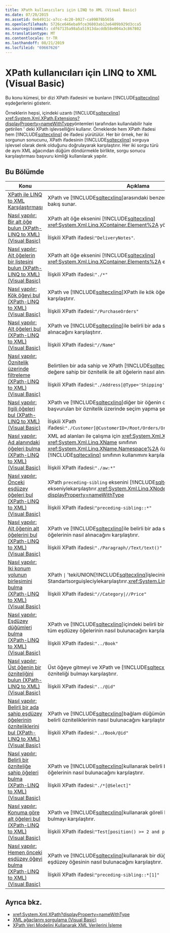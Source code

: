 ```yaml
---
title: XPath kullanıcıları için LINQ to XML (Visual Basic)
ms.date: 07/20/2015
ms.assetid: 0e64911c-a7cc-4c20-b927-ca99078b5656
ms.openlocfilehash: 5726ce646eba9fce36803ab12e6409b929d3cca5
ms.sourcegitcommit: cdf67135a98a5a51913dacddb58e004a3c867802
ms.translationtype: MT
ms.contentlocale: tr-TR
ms.lasthandoff: 08/21/2019
ms.locfileid: "69667626"
---
```

# <a name="linq-to-xml-for-xpath-users-visual-basic"></a>XPath kullanıcıları için LINQ to XML (Visual Basic)

Bu konu kümesi, bir dizi XPath ifadesini ve bunların [!INCLUDE[sqltecxlinq](~/includes/sqltecxlinq-md.md)] eşdeğerlerini gösterir.  
  
 Örneklerin hepsi, içindeki uzantı [!INCLUDE[sqltecxlinq](~/includes/sqltecxlinq-md.md)] <xref:System.Xml.XPath.Extensions?displayProperty=nameWithType>yöntemleri tarafından kullanılabilir hale getirilen ' deki XPath işlevselliğini kullanır. Örneklerde hem XPath ifadesi hem [!INCLUDE[sqltecxlinq](~/includes/sqltecxlinq-md.md)] de ifadesi yürütülür. Her bir örnek, her iki sorgunun sonucunu, XPath ifadesinin [!INCLUDE[sqltecxlinq](~/includes/sqltecxlinq-md.md)] sorguya işlevsel olarak denk olduğunu doğrulayarak karşılaştırır. Her iki sorgu türü de aynı XML ağacından düğüm döndürmekle birlikte, sorgu sonucu karşılaştırması başvuru kimliği kullanılarak yapılır.  
  
## <a name="in-this-section"></a>Bu Bölümde  
  
|Konu|Açıklama|  
|-----------|-----------------|  
|[XPath ile LINQ to XML Karşılaştırması](../../../../visual-basic/programming-guide/concepts/linq/comparison-of-xpath-and-linq-to-xml.md)|XPath ve [!INCLUDE[sqltecxlinq](~/includes/sqltecxlinq-md.md)]arasındaki benzerlikler ve farklılıklara genel bakış sunar.|  
|[Nasıl yapılır: Bir alt öğe bulun (XPath-LINQ to XML) (Visual Basic)](../../../../visual-basic/programming-guide/concepts/linq/how-to-find-a-child-element-xpath-linq-to-xml.md)|XPath alt öğe eksenini [!INCLUDE[sqltecxlinq](~/includes/sqltecxlinq-md.md)] <xref:System.Xml.Linq.XContainer.Element%2A> yöntemiyle karşılaştırır.<br /><br /> İlişkili XPath ifadesi:`"DeliveryNotes"`.|  
|[Nasıl yapılır: Alt öğelerin bir listesini bulun (XPath-LINQ to XML) (Visual Basic)](../../../../visual-basic/programming-guide/concepts/linq/how-to-find-a-list-of-child-elements-xpath-linq-to-xml.md)|XPath alt öğe eksenini [!INCLUDE[sqltecxlinq](~/includes/sqltecxlinq-md.md)] <xref:System.Xml.Linq.XContainer.Elements%2A> ekseniyle karşılaştırır.<br /><br /> İlişkili XPath ifadesi:`"./*"`|  
|[Nasıl yapılır: Kök öğeyi bul (XPath-LINQ to XML) (Visual Basic)](../../../../visual-basic/programming-guide/concepts/linq/how-to-find-the-root-element-xpath-linq-to-xml.md)|XPath ve [!INCLUDE[sqltecxlinq](~/includes/sqltecxlinq-md.md)]XPath ile kök öğenin nasıl alınacağını karşılaştırır.<br /><br /> İlişkili XPath ifadesi:`"/PurchaseOrders"`|  
|[Nasıl yapılır: Alt öğeleri bul (XPath-LINQ to XML) (Visual Basic)](../../../../visual-basic/programming-guide/concepts/linq/how-to-find-descendant-elements-xpath-linq-to-xml.md)|XPath ve [!INCLUDE[sqltecxlinq](~/includes/sqltecxlinq-md.md)]ile belirli bir ada sahip olan alt öğelerin nasıl alınacağını karşılaştırır.<br /><br /> İlişkili XPath ifadesi:`"//Name"`|  
|[Nasıl yapılır: Öznitelik üzerinde filtreleme (XPath-LINQ to XML) (Visual Basic)](../../../../visual-basic/programming-guide/concepts/linq/how-to-filter-on-an-attribute-xpath-linq-to-xml.md)|Belirtilen bir ada sahip ve XPath [!INCLUDE[sqltecxlinq](~/includes/sqltecxlinq-md.md)]ile belirtilen bir değere sahip bir öznitelik ile alt öğelerin nasıl alınacağını karşılaştırır.<br /><br /> İlişkili XPath ifadesi:`"./Address[@Type='Shipping']"`|  
|[Nasıl yapılır: Ilgili öğeleri bul (XPath-LINQ to XML) (Visual Basic)](../../../../visual-basic/programming-guide/concepts/linq/how-to-find-related-elements-xpath-linq-to-xml.md)|XPath ve [!INCLUDE[sqltecxlinq](~/includes/sqltecxlinq-md.md)]diğer bir öğenin değeri tarafından başvurulan bir öznitelik üzerinde seçim yapma şeklini karşılaştırır.<br /><br /> İlişkili XPath ifadesi:`"./Customer[@CustomerID=/Root/Orders/Order[12]/CustomerID]"`|  
|[Nasıl yapılır: Ad alanındaki öğeleri bulma (XPath-LINQ to XML) (Visual Basic)](../../../../visual-basic/programming-guide/concepts/linq/how-to-find-elements-in-a-namespace.md)|XML ad alanları ile çalışma için <xref:System.Xml.XmlNamespaceManager> <xref:System.Xml.Linq.XName> sınıfının <xref:System.Xml.Linq.XName.Namespace%2A> özelliğiyle XPath [!INCLUDE[sqltecxlinq](~/includes/sqltecxlinq-md.md)] sınıfının kullanımını karşılaştırır.<br /><br /> İlişkili XPath ifadesi:`"./aw:*"`|  
|[Nasıl yapılır: Önceki eşdüzey öğeleri bul (XPath-LINQ to XML) (Visual Basic)](../../../../visual-basic/programming-guide/concepts/linq/how-to-find-preceding-siblings-xpath-linq-to-xml.md)|XPath `preceding-sibling` eksenini [!INCLUDE[sqltecxlinq](~/includes/sqltecxlinq-md.md)] alt ekseniylekarşılaştırır.<xref:System.Xml.Linq.XNode.ElementsBeforeSelf%2A?displayProperty=nameWithType><br /><br /> İlişkili XPath ifadesi:`"preceding-sibling::*"`|  
|[Nasıl yapılır: Alt öğenin alt öğelerini bul (XPath-LINQ to XML) (Visual Basic)](../../../../visual-basic/programming-guide/concepts/linq/how-to-find-descendants-of-a-child-element-xpath-linq-to-xml.md)|XPath ve [!INCLUDE[sqltecxlinq](~/includes/sqltecxlinq-md.md)]ile belirli bir ada sahip bir alt öğenin alt öğelerinin nasıl alınacağını karşılaştırır.<br /><br /> İlişkili XPath ifadesi:`"./Paragraph//Text/text()"`|  
|[Nasıl yapılır: Iki konum yolunun birleşimini bulma (XPath-LINQ to XML) (Visual Basic)](../../../../visual-basic/programming-guide/concepts/linq/how-to-find-a-union-of-two-location-paths-xpath.md)|XPath <code>&#124;</code> 'tekiUNION[!INCLUDE[sqltecxlinq](~/includes/sqltecxlinq-md.md)]işlecinin kullanımını, içindeki Standartsorguişleciylekarşılaştırır.<xref:System.Linq.Enumerable.Concat%2A><br /><br /> İlişkili XPath ifadesi:<code>"//Category&#124;//Price"</code>|  
|[Nasıl yapılır: Eşdüzey düğümleri bulma (XPath-LINQ to XML) (Visual Basic)](../../../../visual-basic/programming-guide/concepts/linq/how-to-find-sibling-nodes-xpath-linq-to-xml.md)|XPath ve [!INCLUDE[sqltecxlinq](~/includes/sqltecxlinq-md.md)]içindeki belirli bir ada sahip bir düğümün tüm eşdüzey öğelerinin nasıl bulunacağını karşılaştırır.<br /><br /> İlişkili XPath ifadesi:`"../Book"`|  
|[Nasıl yapılır: Üst öğenin bir özniteliğini bulun (XPath-LINQ to XML) (Visual Basic)](../../../../visual-basic/programming-guide/concepts/linq/how-to-find-an-attribute-of-the-parent-xpath-linq-to-xml.md)|Üst öğeye gitmeyi ve XPath ve [!INCLUDE[sqltecxlinq](~/includes/sqltecxlinq-md.md)]kullanarak ilişkili bir özniteliği bulmayı karşılaştırır.<br /><br /> İlişkili XPath ifadesi:`"../@id"`|  
|[Nasıl yapılır: Belirli bir ada sahip eşdüzey öğelerinin özniteliklerini bul (XPath-LINQ to XML) (Visual Basic)](../../../../visual-basic/programming-guide/concepts/linq/how-to-find-attributes-of-siblings-with-a-specific-name.md)|XPath ve [!INCLUDE[sqltecxlinq](~/includes/sqltecxlinq-md.md)]bağlam düğümünün eşdüzey öğelerinin belirli özniteliklerinin nasıl bulunacağını karşılaştırır.<br /><br /> İlişkili XPath ifadesi:`"../Book/@id"`|  
|[Nasıl yapılır: Belirli bir özniteliğe sahip öğeleri bulma (XPath-LINQ to XML) (Visual Basic)](../../../../visual-basic/programming-guide/concepts/linq/how-to-find-elements-with-a-specific-attribute.md)|XPath ve [!INCLUDE[sqltecxlinq](~/includes/sqltecxlinq-md.md)]kullanarak belirli bir özniteliği içeren al öğelerinin nasıl bulunacağını karşılaştırır.<br /><br /> İlişkili XPath ifadesi:`"./*[@Select]"`|  
|[Nasıl yapılır: Konuma göre alt öğeleri bul (XPath-LINQ to XML) (Visual Basic)](../../../../visual-basic/programming-guide/concepts/linq/how-to-find-child-elements-based-on-position.md)|XPath ve [!INCLUDE[sqltecxlinq](~/includes/sqltecxlinq-md.md)]kullanarak göreli konumuna göre bir öğe bulmayı karşılaştırır.<br /><br /> İlişkili XPath ifadesi:`"Test[position() >= 2 and position() <= 4]"`|  
|[Nasıl yapılır: Hemen önceki eşdüzey öğeyi bulma (XPath-LINQ to XML) (Visual Basic)](../../../../visual-basic/programming-guide/concepts/linq/how-to-find-the-immediate-preceding-sibling-xpath-linq-to-xml.md)|XPath ve [!INCLUDE[sqltecxlinq](~/includes/sqltecxlinq-md.md)]kullanarak bir düğümün hemen önceki eşdüzey öğesinin nasıl bulunacağını karşılaştırır.<br /><br /> İlişkili XPath ifadesi:`"preceding-sibling::*[1]"`|  
  
## <a name="see-also"></a>Ayrıca bkz.

- <xref:System.Xml.XPath?displayProperty=nameWithType>
- [XML ağaçlarını sorgulama (Visual Basic)](../../../../visual-basic/programming-guide/concepts/linq/querying-xml-trees.md)
- [XPath Veri Modelini Kullanarak XML Verilerini İşleme](../../../../standard/data/xml/process-xml-data-using-the-xpath-data-model.md)
